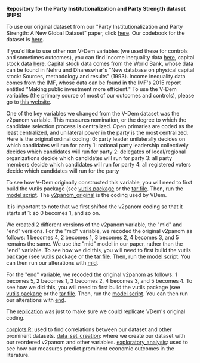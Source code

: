 **Repository for the Party Institutionalization and Party Strength dataset (PIPS)**

To use our original dataset from our "Party Institutionalization and Party Strength: A New Global Dataset" paper, click [here](pips/pips_beta1.csv). Our codebook for the dataset is [here](pips/PIPS%20Codebook.pdf). 

If you'd like to use other non V-Dem variables (we used these for controls and sometimes outcomes), you can find income inequality data [here](data/incomeineq.csv), capital stock data [here](data/capitalstock.xlsx). Capital stock data comes from the World Bank, whose data can be found in Nehru and Dhareswhar's "New database on physical capital stock: Sources, methodology and results" (1993). Income inequality data comes from the IMF, whose data can be found in the IMF's 2015 report entitled "Making public investment more efficient."
To use the V-Dem variables (the primary source of most of our outcomes and controls), please go to [this website](https://v-dem.net/data/the-v-dem-dataset/country-year-v-dem-fullothers-v14/).

One of the key variables we changed from the V-Dem dataset was the v2panom variable. This measures nomination, or the degree to which the candidate selection process is centralized. Open primaries are coded as the least centralized, and unilateral power in the party is the most centralized. Here is the original ordinal coding:
0: party leader unilaterally decides on which candidates will run for party
1: national party leadership collectively decides which candidates will run for party
2: delegates of local/regional organizations decide which candidates will run for party
3: all party members decide which candidates will run for party
4: all registered voters decide which candidates will run for the party

To see how V-Dem originally constructed this variable, you will need to first build the vutils package (see [vutils package](data/manipulated%20v2panom/vutilspackage.R) or the [tar file](data/manipulated%20v2panom/vutils_11.1.tar.gz). Then, run the [model script](data/manipulated%20v2panom/model.R). The [v2panom_original](data/manipulated%20v2panom/v2panom_original.rds) is the coding used by VDem.

It is important to note that we first shifted the v2panom coding so that it starts at 1: so 0 becomes 1, and so on.

We created 2 different versions of the v2panom variable, the "mid" and "end" versions. For the "mid" variable, we recoded the original v2panom as follows: 1 becomes 4, 2 becomes 1, 3 becomes 2, 4 becomes 3, and 5 remains the same. We use the "mid" model in our paper, rather than the "end" variable. To see how we did this, you will need to first build the vutils package (see [vutils package](data/manipulated%20v2panom/vutilspackage.R) or the [tar file](data/manipulated%20v2panom/vutils_11.1.tar.gz). Then, run the [model script](data/manipulated%20v2panom/model.R).
You can then run our alterations with [mid](data/manipulated%20v2panom/v2panom_mid.rds).

For the "end" variable, we recoded the original v2panom as follows: 1 becomes 5, 2 becomes 1, 3 becomes 2, 4 becomes 3, and 5 becomes 4. To see how we did this, you will need to first build the vutils package (see [vutils package](data/manipulated%20v2panom/vutilspackage.R) or the [tar file](data/manipulated%20v2panom/vutils_11.1.tar.gz). Then, run the [model script](data/manipulated%20v2panom/model.R).
You can then run our alterations with [end](data/manipulated%20v2panom/v2panom_end.rds).

The [replication](data/manipulated%20v2panom/v2panom_replication.rds) was just to make sure we could replicate VDem's original coding.

[corplots.R](scripts/corplots.R): used to find correlations between our dataset and other prominent datasets.
[data_set_creation](scripts/data_set_creation.R): where we create our dataset with our reordered v2panom and other variables. 
[exploratory_analysis](scripts/exploratory_analysis.R): used to see how our measures predict prominent economic outcomes in the literature.
